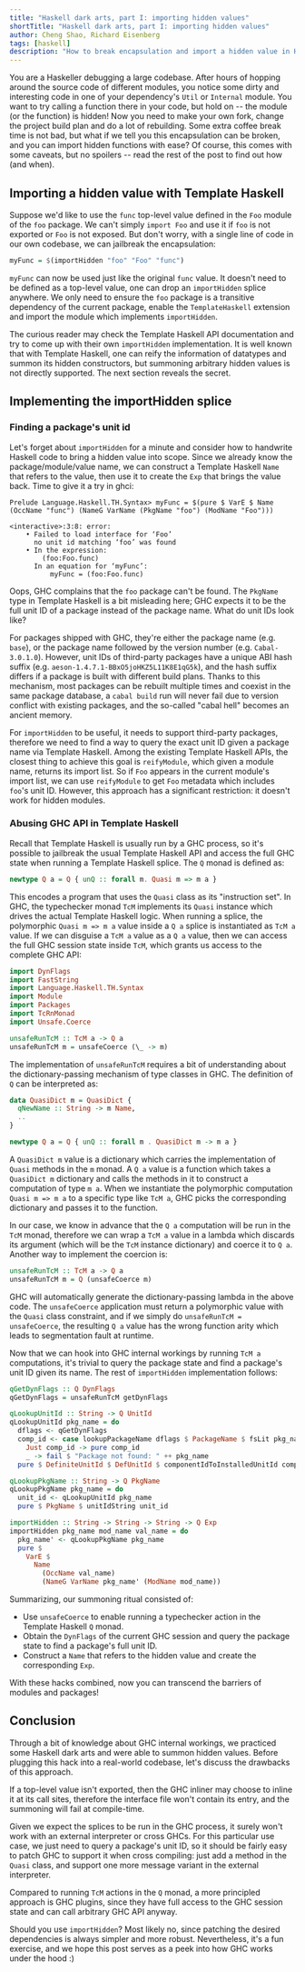 ```yaml
---
title: "Haskell dark arts, part I: importing hidden values"
shortTitle: "Haskell dark arts, part I: importing hidden values"
author: Cheng Shao, Richard Eisenberg
tags: [haskell]
description: "How to break encapsulation and import a hidden value in Haskell."
---
```


You are a Haskeller debugging a large codebase. After hours of hopping around
the source code of different modules, you notice some dirty and interesting code
in one of your dependency's `Util` or `Internal` module. You want to try calling
a function there in your code, but hold on -- the module (or the function) is
hidden! Now you need to make your own fork, change the project build plan and do
a lot of rebuilding. Some extra coffee break time is not bad, but what if we
tell you this encapsulation can be broken, and you can import hidden functions
with ease? Of course, this comes with some caveats, but no spoilers -- read the
rest of the post to find out how (and when).

## Importing a hidden value with Template Haskell

Suppose we'd like to use the `func` top-level value defined in the `Foo` module
of the `foo` package. We can't simply `import Foo` and use it if `foo` is not
exported or `Foo` is not exposed. But don't worry, with a single line of code in
our own codebase, we can jailbreak the encapsulation:

```haskell
myFunc = $(importHidden "foo" "Foo" "func")
```

`myFunc` can now be used just like the original `func` value. It doesn't need to
be defined as a top-level value, one can drop an `importHidden` splice anywhere.
We only need to ensure the `foo` package is a transitive dependency of the
current package, enable the `TemplateHaskell` extension and import the module
which implements `importHidden`.

The curious reader may check the Template Haskell API documentation and try to
come up with their own `importHidden` implementation. It is well known that with
Template Haskell, one can reify the information of datatypes and summon its
hidden constructors, but summoning arbitrary hidden values is not directly
supported. The next section reveals the secret.

## Implementing the importHidden splice

### Finding a package's unit id

Let's forget about `importHidden` for a minute and consider how to handwrite
Haskell code to bring a hidden value into scope. Since we already know the
package/module/value name, we can construct a Template Haskell `Name` that
refers to the value, then use it to create the `Exp` that brings the value back.
Time to give it a try in ghci:

```
Prelude Language.Haskell.TH.Syntax> myFunc = $(pure $ VarE $ Name (OccName "func") (NameG VarName (PkgName "foo") (ModName "Foo")))

<interactive>:3:8: error:
    • Failed to load interface for ‘Foo’
      no unit id matching ‘foo’ was found
    • In the expression:
        (foo:Foo.func)
      In an equation for ‘myFunc’:
          myFunc = (foo:Foo.func)
```

Oops, GHC complains that the `foo` package can't be found. The `PkgName` type in
Template Haskell is a bit misleading here; GHC expects it to be the full unit ID
of a package instead of the package name. What do unit IDs look like?

For packages shipped with GHC, they're either the package name (e.g. `base`), or
the package name followed by the version number (e.g. `Cabal-3.0.1.0`). However,
unit IDs of third-party packages have a unique ABI hash suffix (e.g.
`aeson-1.4.7.1-BBxO5joHKZ5L11K8E1qG5k`), and the hash suffix differs if a
package is built with different build plans. Thanks to this mechanism, most
packages can be rebuilt multiple times and coexist in the same package database,
a `cabal build` run will never fail due to version conflict with existing
packages, and the so-called "cabal hell" becomes an ancient memory.

For `importHidden` to be useful, it needs to support third-party packages,
therefore we need to find a way to query the exact unit ID given a package name
via Template Haskell. Among the existing Template Haskell APIs, the closest
thing to achieve this goal is `reifyModule`, which given a module name, returns
its import list. So if `Foo` appears in the current module's import list, we can
use `reifyModule` to get `Foo` metadata which includes `foo`'s unit ID. However,
this approach has a significant restriction: it doesn't work for hidden modules.

### Abusing GHC API in Template Haskell

Recall that Template Haskell is usually run by a GHC process, so it's possible
to jailbreak the usual Template Haskell API and access the full GHC state when
running a Template Haskell splice. The `Q` monad is defined as:

```haskell
newtype Q a = Q { unQ :: forall m. Quasi m => m a }
```

This encodes a program that uses the `Quasi` class as its "instruction set". In
GHC, the typechecker monad `TcM` implements its `Quasi` instance which drives
the actual Template Haskell logic. When running a splice, the polymorphic `Quasi m => m a` value inside a `Q a` splice is instantiated as `TcM a` value. If we
can disguise a `TcM a` value as a `Q a` value, then we can access the full GHC
session state inside `TcM`, which grants us access to the complete GHC API:

```haskell
import DynFlags
import FastString
import Language.Haskell.TH.Syntax
import Module
import Packages
import TcRnMonad
import Unsafe.Coerce

unsafeRunTcM :: TcM a -> Q a
unsafeRunTcM m = unsafeCoerce (\_ -> m)
```

The implementation of `unsafeRunTcM` requires a bit of understanding about the
dictionary-passing mechanism of type classes in GHC. The definition of `Q` can
be interpreted as:

```haskell
data QuasiDict m = QuasiDict {
  qNewName :: String -> m Name,
  ..
}

newtype Q a = Q { unQ :: forall m . QuasiDict m -> m a }
```

A `QuasiDict m` value is a dictionary which carries the implementation of
`Quasi` methods in the `m` monad. A `Q a` value is a function which takes a
`QuasiDict m` dictionary and calls the methods in it to construct a computation
of type `m a`. When we instantiate the polymorphic computation `Quasi m => m a`
to a specific type like `TcM a`, GHC picks the corresponding dictionary and
passes it to the function.

In our case, we know in advance that the `Q a` computation will be run in the
`TcM` monad, therefore we can wrap a `TcM a` value in a lambda which discards
its argument (which will be the `TcM` instance dictionary) and coerce it to `Q a`. Another way to implement the coercion is:

```haskell
unsafeRunTcM :: TcM a -> Q a
unsafeRunTcM m = Q (unsafeCoerce m)
```

GHC will automatically generate the dictionary-passing lambda in the above code.
The `unsafeCoerce` application must return a polymorphic value with the `Quasi`
class constraint, and if we simply do `unsafeRunTcM = unsafeCoerce`, the
resulting `Q a` value has the wrong function arity which leads to segmentation
fault at runtime.

Now that we can hook into GHC internal workings by running `TcM a` computations,
it's trivial to query the package state and find a package's unit ID given its
name. The rest of `importHidden` implementation follows:

```haskell
qGetDynFlags :: Q DynFlags
qGetDynFlags = unsafeRunTcM getDynFlags

qLookupUnitId :: String -> Q UnitId
qLookupUnitId pkg_name = do
  dflags <- qGetDynFlags
  comp_id <- case lookupPackageName dflags $ PackageName $ fsLit pkg_name of
    Just comp_id -> pure comp_id
    _ -> fail $ "Package not found: " ++ pkg_name
  pure $ DefiniteUnitId $ DefUnitId $ componentIdToInstalledUnitId comp_id

qLookupPkgName :: String -> Q PkgName
qLookupPkgName pkg_name = do
  unit_id <- qLookupUnitId pkg_name
  pure $ PkgName $ unitIdString unit_id

importHidden :: String -> String -> String -> Q Exp
importHidden pkg_name mod_name val_name = do
  pkg_name' <- qLookupPkgName pkg_name
  pure $
    VarE $
      Name
        (OccName val_name)
        (NameG VarName pkg_name' (ModName mod_name))
```

Summarizing, our summoning ritual consisted of:

- Use `unsafeCoerce` to enable running a typechecker action in the Template
  Haskell `Q` monad.
- Obtain the `DynFlags` of the current GHC session and query the package state
  to find a package's full unit ID.
- Construct a `Name` that refers to the hidden value and create the
  corresponding `Exp`.

With these hacks combined, now you can transcend the barriers of modules and
packages!

## Conclusion

Through a bit of knowledge about GHC internal workings, we practiced some
Haskell dark arts and were able to summon hidden values. Before plugging this
hack into a real-world codebase, let's discuss the drawbacks of this approach.

If a top-level value isn't exported, then the GHC inliner may choose to inline
it at its call sites, therefore the interface file won't contain its entry, and
the summoning will fail at compile-time.

Given we expect the splices to be run in the GHC process, it surely won't work
with an external interpreter or cross GHCs. For this particular use case, we
just need to query a package's unit ID, so it should be fairly easy to patch GHC
to support it when cross compiling: just add a method in the `Quasi` class, and
support one more message variant in the external interpreter.

Compared to running `TcM` actions in the `Q` monad, a more principled approach
is GHC plugins, since they have full access to the GHC session state and can
call arbitrary GHC API anyway.

Should you use `importHidden`? Most likely no, since patching the desired
dependencies is always simpler and more robust. Nevertheless, it's a fun
exercise, and we hope this post serves as a peek into how GHC works under the
hood :)
